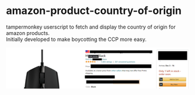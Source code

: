 # amazon-product-country-of-origin
tampermonkey userscript to fetch and display the country of origin for amazon products. <br/>
Initially developed to make boycotting the CCP more easy.

![example](https://raw.githubusercontent.com/Sidem/amazon-product-country-of-origin/main/example.png)
